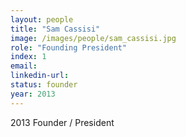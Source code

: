 ```yaml
---
layout: people
title: "Sam Cassisi"
image: /images/people/sam_cassisi.jpg
role: "Founding President"
index: 1
email:
linkedin-url:
status: founder
year: 2013
---
```

2013 Founder / President
